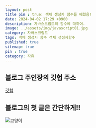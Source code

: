 ```yaml
---
layout: post
title pin : true: 객체 생성자 함수를 배웠음!
date: 2024-04-02 17:29 +0900
description: 자바스크립트의 함수에 대하여.
image: ../assets/img/javascript01.jpg
category: 자바스크립트
tags: 객체 생성자 함수 객체 생성자함수
published: true
sitemap: true
pin : true
category: 자유
---
```



## 블로그 주인장의 깃헙 주소
[깃헙](https://github.com/sunhew)


## 블로그의 첫 글은 간단하게!!

![고양이](../assets/img/cat.jpg)
